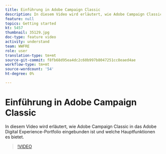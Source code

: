 ```yaml
---
title: Einführung in Adobe Campaign Classic
description: In diesem Video wird erläutert, wie Adobe Campaign Classic in das Adobe Digital Experience-Portfolio eingebunden ist und welche Hauptfunktionen es bietet.
feature: null
topics: Getting started
kt: 5457
thumbnail: 35129.jpg
doc-type: feature video
activity: understand
team: WWFRE
role: user
translation-type: tm+mt
source-git-commit: f8fb68d95ea4dc2c60b997b8047251cc8eaed4ae
workflow-type: tm+mt
source-wordcount: '54'
ht-degree: 0%

---
```



# Einführung in Adobe Campaign Classic

In diesem Video wird erläutert, wie Adobe Campaign Classic in das Adobe Digital Experience-Portfolio eingebunden ist und welche Hauptfunktionen es bietet.

>[!VIDEO](https://video.tv.adobe.com/v/35129?quality=12)
